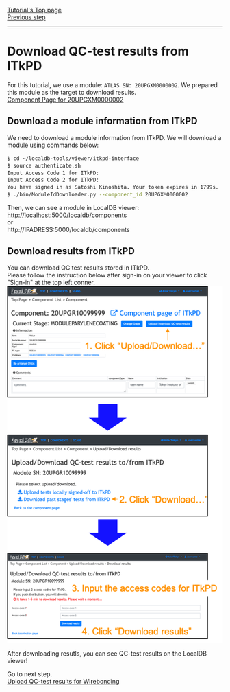 [Tutorial's Top page](flow.md)<br>
[Previous step](upload_itkpdbare.md)<br>
<hr>

# Download QC-test results from ITkPD

For this tutorial, we use a module: `ATLAS SN: 20UPGXM0000002`. We prepared this module as the target to download results.<br>
[Component Page for 20UPGXM0000002](https://uuappg01-eu-w-1.plus4u.net/ucl-itkpd-maing01/dcb3f6d1f130482581ba1e7bbe34413c/componentView?code=453953baba941fff9dbe41c6c9b6a0fe)

## Download a module information from ITkPD

We need to download a module information from ITkPD. We will download a module using commands below:
```bash
$ cd ~/localdb-tools/viewer/itkpd-interface
$ source authenticate.sh
Input Access Code 1 for ITkPD:
Input Access Code 2 for ITkPD:
You have signed in as Satoshi Kinoshita. Your token expires in 1799s.
$ ./bin/ModuleIdDownloader.py --component_id 20UPGXM0000002
```
Then, we can see a module in LocalDB viewer:<br>
[http://localhost:5000/localdb/components](http://localhost:5000/localdb/components)<br>
or<br>
http://IPADRESS:5000/localdb/components



## Download results from ITkPD

You can download QC test results stored in ITkPD.
<br>
Please follow the instruction below after sign-in on your viewer to click "Sign-in" at the top left conner.<br>
![Download_Results_From_ITkPD](../images/qc-flow/download_results_itkpd.png)<br>


After downloading resutls, you can see QC-test results on the LocalDB viewer!

Go to next step.<br>
[Upload QC-test results for Wirebonding](nonelectricalwire.md)<br>
